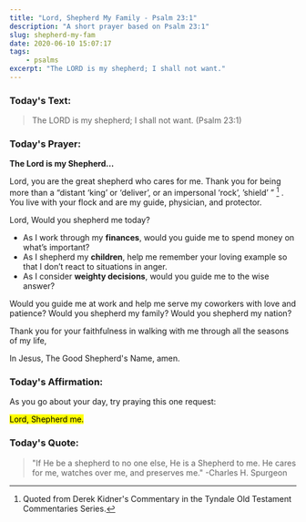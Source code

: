 ```yaml
---
title: "Lord, Shepherd My Family - Psalm 23:1"
description: "A short prayer based on Psalm 23:1"
slug: shepherd-my-fam 
date: 2020-06-10 15:07:17
tags:
    - psalms
excerpt: "The LORD is my shepherd; I shall not want."
---
```


### Today's Text:

> The LORD is my shepherd; I shall not want. (Psalm 23:1)



### Today's Prayer:

**The Lord is my Shepherd…**

Lord, you are the great shepherd who cares for me. Thank you for being more than a “distant ‘king’ or ‘deliver’, or an impersonal ‘rock’, ’shield’ ” [^1] . You live with your flock and are my guide, physician, and protector. 

[^1]: Quoted from Derek Kidner's Commentary in the Tyndale Old Testament Commentaries Series. 

Lord, Would you shepherd me today? 

- As I work through my **finances**, would you guide me to spend money on what’s important?
- As I shepherd my **children**, help me remember your loving example so that I don’t react to situations in anger.
- As I consider **weighty decisions**, would you guide me to the wise answer?

Would you guide me at work and help me serve my coworkers with love and patience? Would you shepherd my family? Would you shepherd my nation?

Thank you for your faithfulness in walking with me through all the seasons of my life, 

In Jesus, The Good Shepherd's Name, amen. 



### Today's Affirmation:

As you go about your day, try praying this one request:

<mark>Lord, Shepherd me.<mark>
    
    

### Today's Quote:

> "If He be a shepherd to no one else, He is a Shepherd to me. He cares for me, watches over me, and preserves me." -Charles H. Spurgeon
